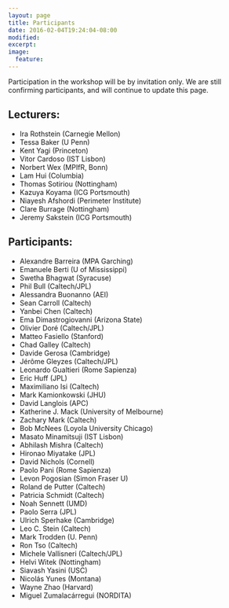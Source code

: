 ```yaml
---
layout: page
title: Participants
date: 2016-02-04T19:24:04-08:00
modified:
excerpt:
image:
  feature:
---
```


Participation in the workshop will be by invitation only.
We are still confirming participants, and will continue to update this
page.

## Lecturers:

* Ira Rothstein (Carnegie Mellon)
* Tessa Baker (U Penn)
* Kent Yagi (Princeton)
* Vitor Cardoso (IST Lisbon)
* Norbert Wex (MPIfR, Bonn)
* Lam Hui (Columbia)
* Thomas Sotiriou (Nottingham)
* Kazuya Koyama (ICG Portsmouth)
* Niayesh Afshordi (Perimeter Institute)
* Clare Burrage (Nottingham)
* Jeremy Sakstein (ICG Portsmouth)

## Participants:

* Alexandre Barreira (MPA Garching)
* Emanuele Berti (U of Mississippi)
* Swetha Bhagwat (Syracuse)
* Phil Bull (Caltech/JPL)
* Alessandra Buonanno (AEI)
* Sean Carroll (Caltech)
* Yanbei Chen (Caltech)
* Ema Dimastrogiovanni (Arizona State)
* Olivier Doré (Caltech/JPL)
* Matteo Fasiello (Stanford)
* Chad Galley (Caltech)
* Davide Gerosa (Cambridge)
* Jérôme Gleyzes (Caltech/JPL)
* Leonardo Gualtieri (Rome Sapienza)
* Eric Huff (JPL)
* Maximiliano Isi (Caltech)
* Mark Kamionkowski (JHU)
* David Langlois (APC)
* Katherine J. Mack (University of Melbourne)
* Zachary Mark (Caltech)
* Bob McNees (Loyola University Chicago)
* Masato Minamitsuji (IST Lisbon)
* Abhilash Mishra (Caltech)
* Hironao Miyatake (JPL)
* David Nichols (Cornell)
* Paolo Pani (Rome Sapienza)
* Levon Pogosian (Simon Fraser U)
* Roland de Putter (Caltech)
* Patricia Schmidt (Caltech)
* Noah Sennett (UMD)
* Paolo Serra (JPL)
* Ulrich Sperhake (Cambridge)
* Leo C. Stein (Caltech)
* Mark Trodden (U. Penn)
* Ron Tso (Caltech)
* Michele Vallisneri (Caltech/JPL)
* Helvi Witek (Nottingham)
* Siavash Yasini (USC)
* Nicolás Yunes (Montana)
* Wayne Zhao (Harvard)
* Miguel Zumalacárregui (NORDITA)
